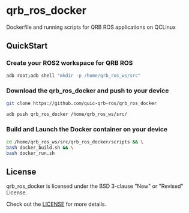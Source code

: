# qrb_ros_docker

Dockerfile and running scripts for QRB ROS applications on QCLinux

## QuickStart

### Create your ROS2 workspace for QRB ROS

```bash
adb root;adb shell "mkdir -p /home/qrb_ros_ws/src"
```

### Download the qrb_ros_docker and push to your device

```bash
git clone https://github.com/quic-qrb-ros/qrb_ros_docker
```

```bash
adb push qrb_ros_docker /home/qrb_ros_ws/src/
```

### Build and Launch the Docker container on your device

```bash
cd /home/qrb_ros_ws/src/qrb_ros_docker/scripts && \
bash docker_build.sh && \
bash docker_run.sh
```

## License

qrb_ros_docker is licensed under the BSD 3-clause "New" or "Revised" License.

Check out the [LICENSE](LICENSE) for more details.